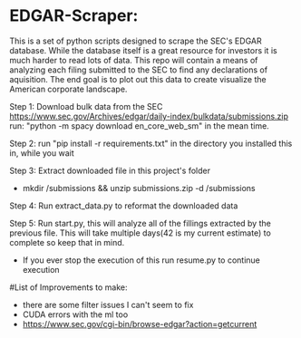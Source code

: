 # EDGAR-Scraper:
This is a set of python scripts designed to scrape the SEC's EDGAR database. While the database itself is a great resource for investors it is much harder to read lots of data. This repo will contain a means of analyzing each filing submitted to the SEC to find any declarations of aquisition. The end goal is to plot out this data to create visualize the American corporate landscape.

Step 1: Download bulk data from the SEC
    https://www.sec.gov/Archives/edgar/daily-index/bulkdata/submissions.zip
    run: "python -m spacy download en_core_web_sm" in the mean time.
   
Step 2: run "pip install -r requirements.txt" in the directory you installed this in, while you wait

Step 3: Extract downloaded file in this project's folder
- mkdir /submissions && unzip submissions.zip -d /submissions

Step 4: Run extract_data.py to reformat the downloaded data

Step 5: Run start.py, this will analyze all of the fillings extracted by the previous file. This will take multiple days(42 is my current estimate) to complete so keep that in mind.
 - If you ever stop the execution of this run resume.py to continue execution

#List of Improvements to make:
 - there are some filter issues I can't seem to fix
 - CUDA errors with the ml too
 - https://www.sec.gov/cgi-bin/browse-edgar?action=getcurrent
